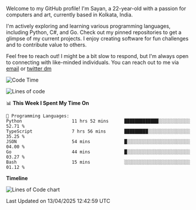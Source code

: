 Welcome to my GitHub profile! I'm Sayan, a 22-year-old with a passion for computers and art, currently based in Kolkata, India.

I'm actively exploring and learning various programming languages, including Python, C#, and Go. Check out my pinned repositories to get a glimpse of my current projects. I enjoy creating software for fun challenges and to contribute value to others.

Feel free to reach out! I might be a bit slow to respond, but I'm always open to connecting with like-minded individuals. You can reach out to me via [email](mailto:me@sayanbiswas.in) or [twitter dm](https://twitter.com/TheDankDel)

<!--START_SECTION:waka-->
![Code Time](http://img.shields.io/badge/Code%20Time-2%2C196%20hrs%2041%20mins-blue)

![Lines of code](https://img.shields.io/badge/From%20Hello%20World%20I%27ve%20Written-7.8%20million%20lines%20of%20code-blue)

📊 **This Week I Spent My Time On** 

```text
💬 Programming Languages: 
Python                   11 hrs 52 mins      █████████████░░░░░░░░░░░░   52.71 % 
TypeScript               7 hrs 56 mins       █████████░░░░░░░░░░░░░░░░   35.25 % 
JSON                     54 mins             █░░░░░░░░░░░░░░░░░░░░░░░░   04.00 % 
Go                       44 mins             █░░░░░░░░░░░░░░░░░░░░░░░░   03.27 % 
Bash                     15 mins             ░░░░░░░░░░░░░░░░░░░░░░░░░   01.12 % 
```

**Timeline**

![Lines of Code chart](https://raw.githubusercontent.com/Dank-del/Dank-del/main/assets/bar_graph.png)


 Last Updated on 13/04/2025 12:42:59 UTC
<!--END_SECTION:waka-->
